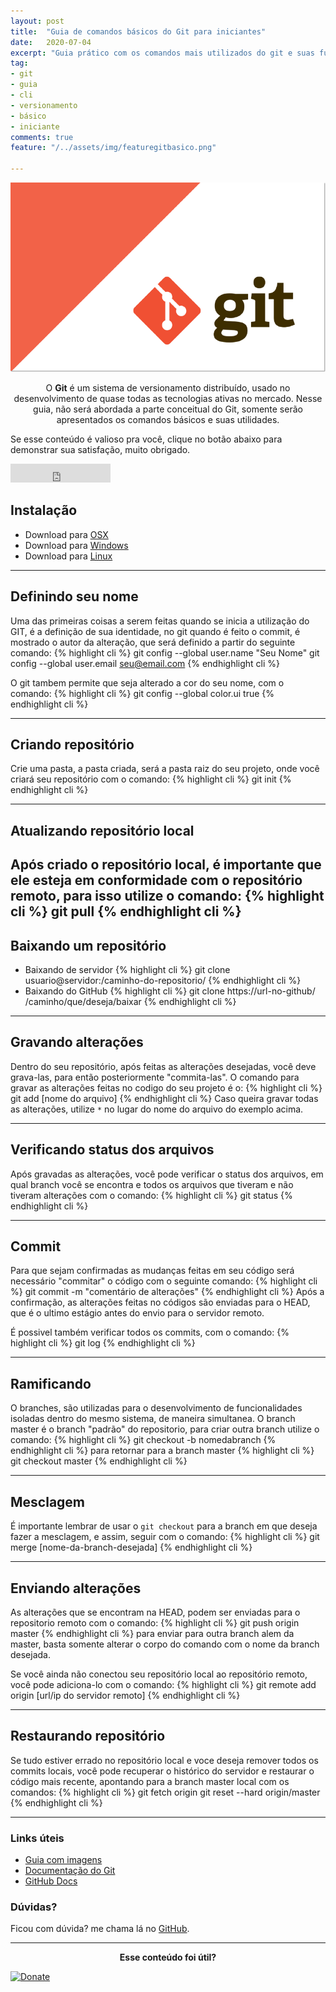 ```yaml
---
layout: post
title:  "Guia de comandos básicos do Git para iniciantes"
date:   2020-07-04
excerpt: "Guia prático com os comandos mais utilizados do git e suas funcionalidades."
tag:
- git 
- guia
- cli
- versionamento
- básico
- iniciante
comments: true
feature: "/../assets/img/featuregitbasico.png"  

---
```


![Homepage](/../assets/img/git-logo.png)    
    
<center>O <b>Git</b> é um sistema de versionamento distribuído, usado no desenvolvimento de quase todas as tecnologias ativas no mercado. Nesse guia, não será abordada a parte conceitual do Git, somente serão apresentados os comandos básicos e suas utilidades.</center>
     
 Se esse conteúdo é valioso pra você, clique no botão abaixo para demonstrar sua satisfação, muito obrigado.

<iframe src="https://ghbtns.com/github-btn.html?user=rodrigosantucci/rodrigosantucci.github.io&repo=&type=star&count=true&size=large" frameborder="0" scrolling="0" width="160px" height="30px"></iframe>    
      
## Instalação
* Download para [OSX](https://git-scm.com/download/mac)
* Download para [Windows](https://gitforwindows.org)
* Download para [Linux](https://git-scm.com/download/linux)

  

---
## Definindo seu nome
Uma das primeiras coisas a serem feitas quando se inicia a utilização do GIT, é a definição de sua identidade, no git quando é feito o commit, é mostrado o autor da alteração, que será definido a partir do seguinte comando:
 {% highlight cli %}
 git config --global user.name "Seu Nome"
 git config --global user.email seu@email.com
 {% endhighlight cli %}
 
O git tambem permite que seja alterado a cor do seu nome, com o comando:
 {% highlight cli %}
 git config --global color.ui true
 {% endhighlight cli %}  

---

## Criando repositório
Crie uma pasta, a pasta criada, será a pasta raiz do seu projeto, onde você criará seu repositório com o comando: 
  {% highlight cli %}
  git init
  {% endhighlight cli %}


---
## Atualizando repositório local
Após criado o repositório local, é importante que ele esteja em conformidade com o repositório remoto, para isso utilize o comando:
  {% highlight cli %}
  git pull
  {% endhighlight cli %}
---
## Baixando um repositório
* Baixando de servidor
  {% highlight cli %}
  git clone usuario@servidor:/caminho-do-repositorio/
  {% endhighlight cli %}
* Baixando do GitHub
  {% highlight cli %}
  git clone https://url-no-github/ /caminho/que/deseja/baixar
  {% endhighlight cli %} 

---
## Gravando alterações
Dentro do seu repositório, após feitas as alterações desejadas, você deve grava-las, para então posteriormente "commita-las". O comando para gravar as alterações feitas no codigo do seu projeto é o:
  {% highlight cli %}
  git add [nome do arquivo]
  {% endhighlight cli %} 
Caso queira gravar todas as alterações, utilize `*` no lugar do nome do arquivo do exemplo acima.

---
## Verificando status dos arquivos
Após gravadas as alterações, você pode verificar o status dos arquivos, em qual branch você se encontra e todos os arquivos que tiveram e não tiveram alterações com o comando:
{% highlight cli %}
git status
{% endhighlight cli %} 

---
## Commit
Para que sejam confirmadas as mudanças feitas em seu código será necessário "commitar" o código com o seguinte comando:
{% highlight cli %}
git commit -m "comentário de alterações"
{% endhighlight cli %}
Após a confirmação, as alterações feitas no códigos são enviadas para o HEAD, que é o ultimo estágio antes do envio para o servidor remoto.

É possivel também verificar todos os commits, com o comando:
{% highlight cli %}
git log
{% endhighlight cli %}

---
## Ramificando 
O branches, são utilizadas para o desenvolvimento de funcionalidades isoladas dentro do mesmo sistema, de maneira simultanea. O branch master é o branch "padrão" do repositorio, para criar outra branch utilize o comando:
{% highlight cli %}
git checkout -b nomedabranch
{% endhighlight cli %}
para retornar para a branch master
{% highlight cli %}
git checkout master
{% endhighlight cli %}

---
## Mesclagem
É importante lembrar de usar o `git checkout` para a branch em que deseja fazer a mesclagem, e assim, seguir com o comando: 
{% highlight cli %}
git merge [nome-da-branch-desejada]
{% endhighlight cli %}


---

## Enviando alterações 
As alterações que se encontram na HEAD, podem ser enviadas para o repositorio remoto com o comando:
{% highlight cli %}
git push origin master
{% endhighlight cli %}
para enviar para outra branch alem da master, basta somente alterar o corpo do comando com o nome da branch desejada.

Se você ainda não conectou seu repositório local ao repositório remoto, você pode adiciona-lo com o comando:
{% highlight cli %}
git remote add origin [url/ip do servidor remoto]
{% endhighlight cli %}

---
## Restaurando repositório
Se tudo estiver errado no repositório local e voce deseja remover todos os commits locais, você pode recuperar o histórico do servidor e restaurar o código mais recente, apontando para a branch master local com os comandos:
{% highlight cli %}
git fetch origin
git reset --hard origin/master
{% endhighlight cli %}

---

### Links úteis
* [Guia com imagens](https://marklodato.github.io/visual-git-guide/index-en.html)
* [Documentação do Git](https://git-scm.com/book/pt-br/v2)
* [GitHub Docs](https://docs.github.com/en)

### Dúvidas?
Ficou com dúvida? me chama lá no [GitHub](https://github.com/rodrigosantucci/).

---

<center><b>Esse conteúdo foi útil?</b></center>

[![Donate](https://img.shields.io/badge/paypal-donate-blue.svg)](https://www.paypal.com/cgi-bin/webscr?cmd=_s-xclick&hosted_button_id=2X9NF2H8CTTU4&source=url)

